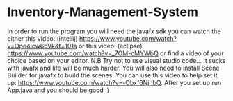 # Inventory-Management-System

In order to run the program you will need the javafx sdk  you can watch the either
this video: (intellij) https://www.youtube.com/watch?v=Ope4icw6bVk&t=101s or this 
video: (eclipse) https://www.youtube.com/watch?v=_7OM-cMYWbQ or find a video of your
choice based on your editor. N.B Try not to use visual studio code... It sucks with
javafx and life will be much harder.
You will also need to install Scene Builder for javafx to build the scenes.
You can use this video to help set it up: https://www.youtube.com/watch?v=-Obxf6NjnbQ.
After you set up run App.java and you should be good :)